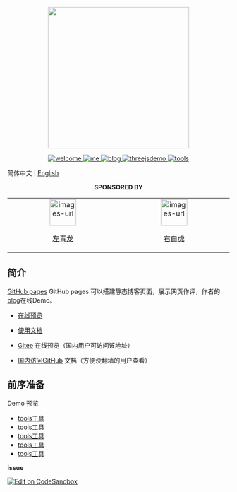 <p align="center">
  <img width="320" src="https://naiop.github.io/blog/images/favicon-16x16-next.png">
</p>

<p align="center">
   <a href="https://naiop.github.io">
    <img src="https://img.shields.io/badge/naiop-welcome-blue" alt="welcome">
  </a>
  
  <a href="https://github.com/naiop">
    <img src="https://img.shields.io/badge/naiop-me-green" alt="me">
  </a>
  <a href="https://naiop.github.io/blog">
    <img src="https://img.shields.io/badge/blog-naiop.github.io%2Fblog-green" alt="blog">
  </a>
  <a href="https://naiop.github.io/" rel="nofollow">
    <img src="https://img.shields.io/badge/three-demo-red" alt="threejsdemo">
  </a>
 
  <a href="https://naiop.github.io/tools">
    <img src="https://img.shields.io/badge/naiop-Tools-orange" alt="tools">
  </a>
</p>

简体中文 | [English](./README.md) 

<p align="center">
  <b>SPONSORED BY</b>
</p>
<table align="center" cellspacing="0" cellpadding="0">
  <tbody>
    <tr>
      <td align="center" valign="middle" width="250">
        <a href="https://www.duohui.cn/?utm_source=vue-element-admin&utm_medium=web&utm_campaign=vue-element-admin_github" title="img" target="_blank">
          <img height="60px" src="https://naiop.github.io/blog/images/tx.jpg" title="images-url">
          <p>左青龙</p>
        </a>
      </td>
      <td align="center" valign="middle" width="250">
        <a href="https://youke.co/?utm_source=vue-element-admin&utm_medium=web&utm_campaign=vue-element-admin_github" title="img" target="_blank">
          <img height="60px" src="https://naiop.github.io/blog/images/tx.jpg" title="images-url">
          <p>右白虎</p>
        </a>
      </td>
    </tr>
  </tbody>
</table>

## 简介

[GitHub pages](https://naiop.github.io/) GitHub pages 可以搭建静态博客页面，展示网页作评，作者的[blog](https://naiop.github.com/blog)在线Demo。

- [在线预览](https://naiop.github.io)

- [使用文档]()

- [Gitee]() 在线预览（国内用户可访问该地址）
- [国内访问GitHub]() 文档（方便没翻墙的用户查看）

## 前序准备
Demo 预览

- [tools工具](https://naiop.github.io)
- [tools工具](https://naiop.github.io)
- [tools工具](https://naiop.github.io)
- [tools工具](https://naiop.github.io)
- [tools工具](https://naiop.github.io)

**issue**

[![Edit on CodeSandbox](https://codesandbox.io/static/img/play-codesandbox.svg)](https://baidu.com)



